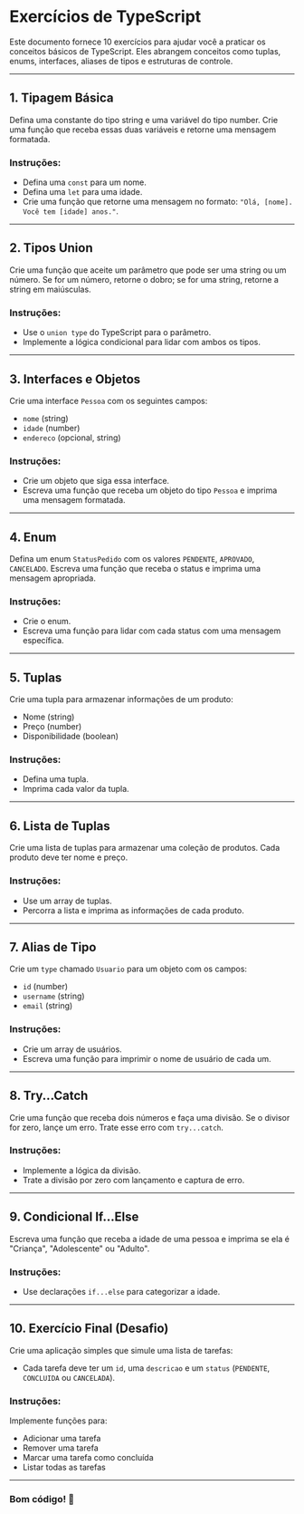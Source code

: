 # Exercícios de TypeScript

Este documento fornece 10 exercícios para ajudar você a praticar os conceitos básicos de TypeScript. Eles abrangem conceitos como tuplas, enums, interfaces, aliases de tipos e estruturas de controle.

---

## **1. Tipagem Básica**
Defina uma constante do tipo string e uma variável do tipo number. Crie uma função que receba essas duas variáveis e retorne uma mensagem formatada.

### **Instruções:**
- Defina uma `const` para um nome.
- Defina uma `let` para uma idade.
- Crie uma função que retorne uma mensagem no formato: `"Olá, [nome]. Você tem [idade] anos."`.

---

## **2. Tipos Union**
Crie uma função que aceite um parâmetro que pode ser uma string ou um número. Se for um número, retorne o dobro; se for uma string, retorne a string em maiúsculas.

### **Instruções:**
- Use o `union type` do TypeScript para o parâmetro.
- Implemente a lógica condicional para lidar com ambos os tipos.

---

## **3. Interfaces e Objetos**
Crie uma interface `Pessoa` com os seguintes campos:
- `nome` (string)  
- `idade` (number)  
- `endereco` (opcional, string)

### **Instruções:**
- Crie um objeto que siga essa interface.
- Escreva uma função que receba um objeto do tipo `Pessoa` e imprima uma mensagem formatada.

---

## **4. Enum**
Defina um enum `StatusPedido` com os valores `PENDENTE`, `APROVADO`, `CANCELADO`. Escreva uma função que receba o status e imprima uma mensagem apropriada.

### **Instruções:**
- Crie o enum.
- Escreva uma função para lidar com cada status com uma mensagem específica.

---

## **5. Tuplas**
Crie uma tupla para armazenar informações de um produto:
- Nome (string)  
- Preço (number)  
- Disponibilidade (boolean)

### **Instruções:**
- Defina uma tupla.
- Imprima cada valor da tupla.

---

## **6. Lista de Tuplas**
Crie uma lista de tuplas para armazenar uma coleção de produtos. Cada produto deve ter nome e preço.

### **Instruções:**
- Use um array de tuplas.
- Percorra a lista e imprima as informações de cada produto.

---

## **7. Alias de Tipo**
Crie um `type` chamado `Usuario` para um objeto com os campos:
- `id` (number)  
- `username` (string)  
- `email` (string)

### **Instruções:**
- Crie um array de usuários.
- Escreva uma função para imprimir o nome de usuário de cada um.

---

## **8. Try...Catch**
Crie uma função que receba dois números e faça uma divisão. Se o divisor for zero, lançe um erro. Trate esse erro com `try...catch`.

### **Instruções:**
- Implemente a lógica da divisão.
- Trate a divisão por zero com lançamento e captura de erro.

---

## **9. Condicional If...Else**
Escreva uma função que receba a idade de uma pessoa e imprima se ela é "Criança", "Adolescente" ou "Adulto".

### **Instruções:**
- Use declarações `if...else` para categorizar a idade.

---

## **10. Exercício Final (Desafio)**
Crie uma aplicação simples que simule uma lista de tarefas:
- Cada tarefa deve ter um `id`, uma `descricao` e um `status` (`PENDENTE`, `CONCLUIDA` ou `CANCELADA`).

### **Instruções:**
Implemente funções para:
- Adicionar uma tarefa
- Remover uma tarefa
- Marcar uma tarefa como concluída
- Listar todas as tarefas

---

### **Bom código!** 🚀
